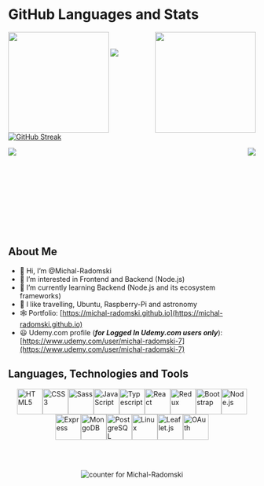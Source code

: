 # GitHub Languages and Stats

<a href="https://github.com/Michal-Radomski">
  <img align="left" style="height: 205px" src="https://github-readme-stats.vercel.app/api/top-langs/?username=Michal-Radomski&layout=compact&langs_count=10&theme=buefy" />
</a>
<a href="https://github.com/Michal-Radomski">
  <img align="right" style="height: 205px" src="https://github-readme-stats.vercel.app/api/?username=Michal-Radomski&count_private=true&theme=buefy&showicons=true&hide_rank=true" />
</a>

</br>
</br>

<a href="https://github.com/Michal-Radomski">
<img align="center" src="https://github-readme-streak-stats.herokuapp.com/?user=Michal-Radomski"/>
</a>

[![GitHub Streak](https://streak-stats.demolab.com?user=Michal-Radomski&theme=default&date_format=j%20M%5B%20Y%5D)](https://git.io/streak-stats)

<!-- <div style="display: flex, flex; flex-direction:row, justify-content:space-between, align-items:center, align-content:center">

[![Readme Card](https://github-readme-stats.vercel.app/api/pin/?username=Michal-Radomski&repo=MERN_with_Stripe_and_Sendgrid)](https://github.com/Michal-Radomski/MERN_with_Stripe_and_Sendgrid)

[![Readme Card](https://github-readme-stats.vercel.app/api/pin/?username=Michal-Radomski&repo=MarsInfo_App)](https://github.com/Michal-Radomski/MarsInfo_App)

</div> -->

<a href="https://github.com/Michal-Radomski">
  <img align="left" src="https://github-readme-stats.vercel.app/api/pin/?username=Michal-Radomski&repo=MERN_with_Stripe_and_Sendgrid" />
</a>
<a href="https://github.com/Michal-Radomski">
  <img align="right"  src="https://github-readme-stats.vercel.app/api/pin/?username=Michal-Radomski&repo=MarsInfo_App" />
</a>

</br></br></br></br></br></br></br></br></br></br>

## About Me

- :wave: Hi, I’m @Michal-Radomski
- 👀 I’m interested in Frontend and Backend (Node.js)
- :brain: I’m currently learning Backend (Node.js and its ecosystem frameworks)
- :milky_way: I like travelling, Ubuntu, Raspberry-Pi and astronomy
- :spider_web: Portfolio: [https://michal-radomski.github.io](https://michal-radomski.github.io)
- 😃 Udemy.com profile (**_for Logged In Udemy.com users only_**):
  [https://www.udemy.com/user/michal-radomski-7](https://www.udemy.com/user/michal-radomski-7)

## Languages, Technologies and Tools

<div style="display: flex; flex-direction: row; flex-wrap: wrap; justify-content: center; align-items: center; align-content:center, gap: 5px">
<a href="https://www.w3.org/TR/html5/" title="HTML5"><img src="https://github.com/get-icon/geticon/raw/master/icons/html-5.svg" alt="HTML5" width="52px" height="52px"></a>
<a href="https://www.w3.org/TR/CSS/" title="CSS3"><img src="https://github.com/get-icon/geticon/raw/master/icons/css-3.svg" alt="CSS3" width="52px" height="52px"></a>
<a href="https://sass-lang.com/" title="Sass"><img src="https://github.com/get-icon/geticon/raw/master/icons/sass.svg" alt="Sass" width="52px" height="52px"></a>
<a href="https://developer.mozilla.org/en-US/docs/Web/JavaScript" title="JavaScript"><img src="https://github.com/get-icon/geticon/raw/master/icons/javascript.svg" alt="JavaScript" width="52px" height="52px"></a>
<a href="https://www.typescriptlang.org/" title="Typescript"><img src="https://github.com/get-icon/geticon/raw/master/icons/typescript-icon.svg" alt="Typescript" width="52px" height="52px"></a>
<a href="https://reactjs.org/" title="React"><img src="https://github.com/get-icon/geticon/raw/master/icons/react.svg" alt="React" width="52px" height="52px"></a>
<a href="https://redux.js.org/" title="Redux"><img src="https://github.com/get-icon/geticon/raw/master/icons/redux.svg" alt="Redux" width="52px" height="52px"></a>
<!-- <a href="https://jquery.com/" title="jQuery"><img src="https://github.com/get-icon/geticon/raw/master/icons/jquery-icon.svg" alt="jQuery" width="52px" height="52px"></a> -->
<!-- <a href="https://material-ui.com/" title="Material UI"><img src="https://github.com/get-icon/geticon/raw/master/icons/material-ui.svg" alt="Material UI" width="52px" height="52px"></a> -->
<a href="https://getbootstrap.com/" title="Bootstrap"><img src="https://github.com/get-icon/geticon/raw/master/icons/bootstrap.svg" alt="Bootstrap" width="52px" height="52px"></a>
<a href="https://nodejs.org/" title="Node.js"><img src="https://github.com/get-icon/geticon/raw/master/icons/nodejs-icon.svg" alt="Node.js" width="52px" height="52px"></a>
<a href="https://expressjs.com/" title="Express"><img src="https://github.com/get-icon/geticon/raw/master/icons/express.svg" alt="Express" width="52px" height="52px"></a>
<a href="https://www.mongodb.org/" title="MongoDB"><img src="https://github.com/get-icon/geticon/raw/master/icons/mongodb-icon.svg" alt="MongoDB" width="52px" height="52px"></a>
<!-- <a href="https://dev.mysql.com/" title="MySQL"><img src="https://github.com/get-icon/geticon/raw/master/icons/mysql.svg" alt="MySQL" width="52px" height="52px"></a> -->
<a href="https://www.postgresql.org/" title="PostgreSQL"><img src="https://github.com/get-icon/geticon/raw/master/icons/postgresql.svg" alt="PostgreSQL" width="52px" height="52px"></a>
<!-- <a href="https://www.firebase.com/" title="Firebase"><img src="https://github.com/get-icon/geticon/raw/master/icons/firebase.svg" alt="Firebase" width="52px" height="52px"></a> -->
<!-- <a href="https://www.gnu.org/software/bash/" title="Bash"><img src="https://github.com/get-icon/geticon/raw/master/icons/bash.svg" alt="Bash" width="52px" height="52px"></a> -->
<a href="https://www.linuxfoundation.org/" title="Linux"><img src="https://github.com/get-icon/geticon/raw/master/icons/linux-tux.svg" alt="Linux" width="52px" height="52px"></a>
<!-- <a href="https://www.raspberrypi.org/" title="Raspberry Pi"><img src="https://github.com/get-icon/geticon/raw/master/icons/raspberry-pi.svg" alt="Raspberry Pi" width="52px" height="52px"></a> -->
<!-- <a href="https://webpack.js.org/" title="webpack"><img src="https://github.com/get-icon/geticon/raw/master/icons/webpack.svg" alt="webpack" width="52px" height="52px"></a> -->
<!-- <a href="https://jestjs.io/" title="Jest"><img src="https://github.com/get-icon/geticon/raw/master/icons/jest.svg" alt="Jest" width="52px" height="52px"></a> -->
<!-- <a href="https://openlayers.org/" title="OpenLayers"><img src="https://github.com/get-icon/geticon/raw/master/icons/openlayers.svg" alt="OpenLayers" width="52px" height="52px"></a> -->
<a href="https://leafletjs.com/" title="Leaflet.js"><img src="https://github.com/get-icon/geticon/raw/master/icons/leafjet.svg" alt="Leaflet.js" width="52px" height="52px"></a>
<a href="https://oauth.net/" title="OAuth"><img src="https://github.com/get-icon/geticon/raw/master/icons/oauth.svg" alt="OAuth" width="52px" height="52px"></a>
<!-- <a href="https://www.w3.org/Graphics/SVG/" title="SVG"><img src="https://github.com/get-icon/geticon/raw/master/icons/svg.svg" alt="SVG" width="52px" height="52px"></a> -->
</div>

</br></br>

<p align="center">
  <img src="https://komarev.com/ghpvc/?username=Michal-Radomski&color=blueviolet" alt="counter for Michal-Radomski" />
</p>
